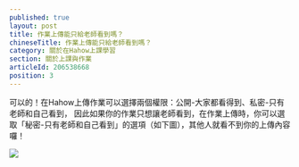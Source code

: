 ```yaml
---
published: true
layout: post
title: 作業上傳能只給老師看到嗎？
chineseTitle: 作業上傳能只給老師看到嗎？
category: 關於在Hahow上課學習
section: 關於上課與作業
articleId: 206538668
position: 3
---
```

可以的！在Hahow上傳作業可以選擇兩個權限：公開-大家都看得到、私密-只有老師和自己看到，
因此如果你的作業只想讓老師看到，在作業上傳時，你可以選取「秘密-只有老師和自己看到」的選項（如下圖），其他人就看不到你的上傳內容囉！

![]({{site.baseurl}}/media/202613327-_____2015-08-06___8.23.22.png)
